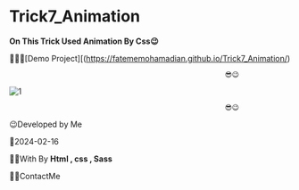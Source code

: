 # Trick7_Animation

**On This Trick Used Animation By Css😉**



👩‍💻😎[Demo Project][(https://fatememohamadian.github.io/Trick7_Animation/)

                                                          😎😉  
                                                          
![1](https://github.com/fatemeMohamadian/Trick7_Animation/assets/155579918/bebd417d-3677-413d-8676-5c52374bc33a)

                                                          😎😉  

 😉Developed by Me

 📅2024-02-16

 👩‍💻With By **Html , css , Sass** 

 📲📞ContactMe 

